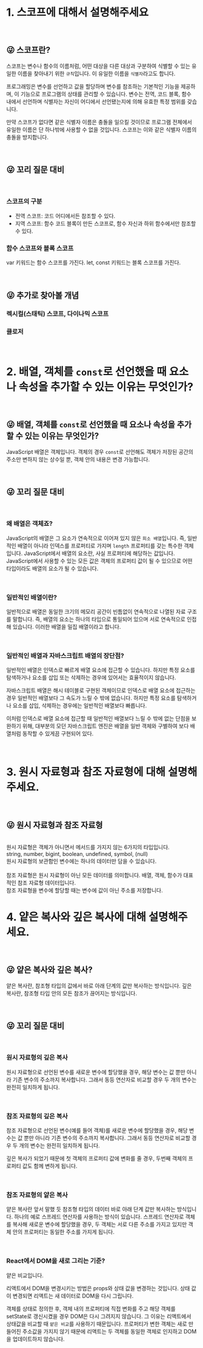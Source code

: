 # 1. 스코프에 대해서 설명해주세요

<br>

## 😜 스코프란?

스코프는 변수나 함수의 이름처럼, 어떤 대상을 다른 대상과 구분하여 식별할 수 있는 유일한 이름을 찾아내기 위한 `규칙`입니다. 이 유일한 이름을 `식별자`라고도 합니다.

프로그래밍은 변수를 선언하고 값을 할당하며 변수를 참조하는 기본적인 기능을 제공하며, 이 기능으로 프로그램의 상태를 관리할 수 있습니다. 변수는 전역, 코드 블록, 함수 내에서 선언하며 식별자는 자신이 어디에서 선언됐는지에 의해 유효한 특정 범위를 갖습니다.

만약 스코프가 없다면 같은 식별자 이름은 충돌을 일으킬 것이므로 프로그램 전체에서 유일한 이름은 단 하나밖에 사용할 수 없을 것입니다. 스코프는 이와 같은 식별자 이름의 충돌을 방지합니다.

<br>

## 😜 꼬리 질문 대비

<br>

### 스코프의 구분

- 전역 스코프: 코드 어디에서든 참조할 수 있다.
- 지역 스코프: 함수 코드 블록이 만든 스코프로, 함수 자신과 하위 함수에서만 참조할 수 있다.

### 함수 스코프와 블록 스코프

var 키워드는 함수 스코프를 가진다.
let, const 키워드는 블록 스코프를 가진다.

<br>

## 😜 추가로 찾아볼 개념

### 렉시컬(스태틱) 스코프, 다이나믹 스코프

### 클로저

<br>

# 2. 배열, 객체를 `const`로 선언했을 때 요소나 속성을 추가할 수 있는 이유는 무엇인가?

<br>

## 😜 배열, 객체를 `const`로 선언했을 때 요소나 속성을 추가할 수 있는 이유는 무엇인가?

JavaScript 배열은 객체입니다. 객체의 경우 `const`로 선언해도 객체가 저장된 공간의 주소만 변하지 않는 상수일 뿐, 객체 안의 내용은 변경 가능합니다.

<br>

## 😜 꼬리 질문 대비

<br>

### 왜 배열은 객체죠?

JavaScript의 배열은 그 요소가 연속적으로 이어져 있지 않은 `희소 배열`입니다. 즉, 일반적인 배열이 아니라 인덱스를 프로퍼티로 가지며 `length` 프로퍼티를 갖는 특수한 객체입니다. JavaScript에서 배열의 요소란, 사실 프로퍼티에 해당하는 값입니다. JavaScript에서 사용할 수 있는 모든 값은 객체의 프로퍼티 값이 될 수 있으므로 어떤 타입이라도 배열의 요소가 될 수 있습니다.

<br>

### 일반적인 배열이란?

일반적으로 배열은 동일한 크기의 메모리 공간이 빈틈없이 연속적으로 나열된 자료 구조를 말합니다. 즉, 배열의 요소는 하나의 타입으로 통일되어 있으며 서로 연속적으로 인접해 있습니다. 이러한 배열을 밀집 배열이라고 합니다.

<br>

### 일반적인 배열과 자바스크립트 배열의 장단점?

일반적인 배열은 인덱스로 빠르게 배열 요소에 접근할 수 있습니다. 하지만 특정 요소를 탐색하거나 요소를 삽입 또는 삭제하는 경우에 있어서는 효율적이지 않습니다.

자바스크립트 배열은 해시 테이블로 구현된 객체이므로 인덱스로 배열 요소에 접근하는 경우 일반적인 배열보다 그 속도가 느릴 수 밖에 없습니다. 하지만 특정 요소를 탐색하거나 요소를 삽입, 삭제하는 경우에는 일반적인 배열보다 빠릅니다. 

이처럼 인덱스로 배열 요소에 접근할 때 일반적인 배열보다 느릴 수 밖에 없는 단점을 보완하기 위해, 대부분의 모던 자바스크립트 엔진은 배열을 일반 객체와 구별하여 보다 배열처럼 동작할 수 있게끔 구현되어 있다.

<br>

# 3. 원시 자료형과 참조 자료형에 대해 설명해주세요.

<br>

## 😜 원시 자료형과 참조 자료형

<br>
원시 자료형은 객체가 아니면서 메서드를 가지지 않는 6가지의 타입입니다. <br>
string, number, bigint, boolean, undefined, symbol, (null)<br>
원시 자료형의 보관함인 변수에는 하나의 데이터만 담을 수 있습니다.<br>
<br>
참조 자료형은 원시 자료형이 아닌 모든 데이터를 의미합니다. 배열, 객체, 함수가 대표적인 참조 자료형 데이터입니다.<br>
참조 자료형을 변수에 할당할 때는 변수에 값이 아닌 주소를 저장합니다.

<br>

# 4. 얕은 복사와 깊은 복사에 대해 설명해주세요.

<br>

## 😜 얕은 복사와 깊은 복사?

얕은 복사란, 참조형 타입의 값에서 바로 아래 단계의 값만 복사하는 방식입니다.
깊은 복사란, 참조형 타입 안의 모든 참조가 끊어지는 방식입니다.

<br>

## 😜 꼬리 질문 대비

<br>

### 원시 자료형의 깊은 복사

원시 자료형으로 선언된 변수를 새로운 변수에 할당했을 경우, 해당 변수는 값 뿐만 아니라 기존 변수의 주소까지 복사합니다. 그래서 동등 연산자로 비교할 경우 두 개의 변수는 완전히 일치하게 됩니다.

<br>

### 참조 자료형의 깊은 복사

참조 자료형으로 선언된 변수(예를 들어 객체)를 새로운 변수에 할당했을 경우, 해당 변수는 값 뿐만 아니라 기존 변수의 주소까지 복사합니다. 그래서 동등 연산자로 비교할 경우 두 개의 변수는 완전히 일치하게 됩니다.

깊은 복사가 되었기 때문에 첫 객체의 프로퍼티 값에 변화를 줄 경우, 두번째 객체의 프로퍼티 값도 함께 변하게 됩니다.

<br>

### 참조 자료형의 얕은 복사

얕은 복사란 앞서 말했 듯 참조형 타입의 데이터 바로 아래 단계 값만 복사하는 방식입니다. 하나의 예로 스프레드 연산자를 사용하는 방식이 있습니다. 스프레드 연산자로 객체를 복사해 새로운 변수에 할당했을 경우, 두 객체는 서로 다른 주소를 가지고 있지만 객체 안의 프로퍼티는 동일한 주소를 가지게 됩니다.

<br>

### React에서 DOM을 새로 그리는 기준?

얕은 비교입니다.

리액트에서 DOM을 변경시키는 방법은 props와 상태 값을 변경하는 것입니다. 상태 값이 변경되면 리액트는 새 데이터로 DOM을 다시 그립니다.

객체를 상태로 정의한 후, 객체 내의 프로퍼티에 직접 변화를 주고 해당 객체를 setState로 갱신시켰을 경우 DOM은 다시 그려지지 않습니다. 그 이유는 리액트에서 상태값을 비교할 때 `얕은 비교`를 사용하기 때문입니다. 프로퍼티가 변한 객체는 새로 만들어진 주소값을 가지지 않기 때문에 리액트는 두 객체를 동일한 객체로 인지하고 DOM을 업데이트하지 않습니다.
